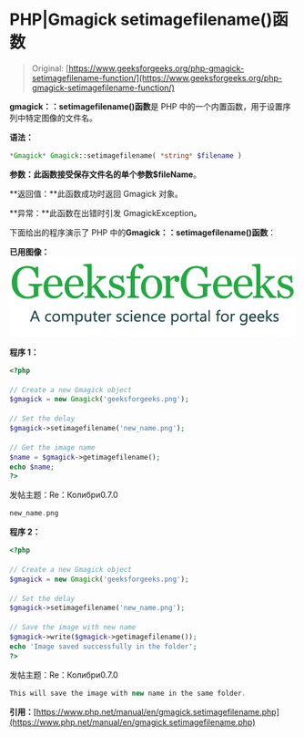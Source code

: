 # PHP|Gmagick setimagefilename()函数

> Original: [https://www.geeksforgeeks.org/php-gmagick-setimagefilename-function/](https://www.geeksforgeeks.org/php-gmagick-setimagefilename-function/)

**gmagick：：setimagefilename()函数**是 PHP 中的一个内置函数，用于设置序列中特定图像的文件名。

**语法：**

```php
*Gmagick* Gmagick::setimagefilename( *string* $filename )
```

**参数：**此函数接受保存文件名的单个参数**$fileName**。

**返回值：**此函数成功时返回 Gmagick 对象。

**异常：**此函数在出错时引发 GmagickException。

下面给出的程序演示了 PHP 中的**Gmagick：：setimagefilename()函数**：

**已用图像：**
![](img/07c99ec29e7a50fc3ea91a9d4a8d2f31.png)

**程序 1：**

```php
<?php

// Create a new Gmagick object
$gmagick = new Gmagick('geeksforgeeks.png');

// Set the delay
$gmagick->setimagefilename('new_name.png');

// Get the image name
$name = $gmagick->getimagefilename();
echo $name;  
?>
```

发帖主题：Re：Колибри0.7.0

```php
new_name.png
```

**程序 2：**

```php
<?php

// Create a new Gmagick object
$gmagick = new Gmagick('geeksforgeeks.png');

// Set the delay
$gmagick->setimagefilename('new_name.png');

// Save the image with new name
$gmagick->write($gmagick->getimagefilename());
echo 'Image saved successfully in the folder';
?>
```

发帖主题：Re：Колибри0.7.0

```php
This will save the image with new name in the same folder.
```

**引用：**[https://www.php.net/manual/en/gmagick.setimagefilename.php](https://www.php.net/manual/en/gmagick.setimagefilename.php)